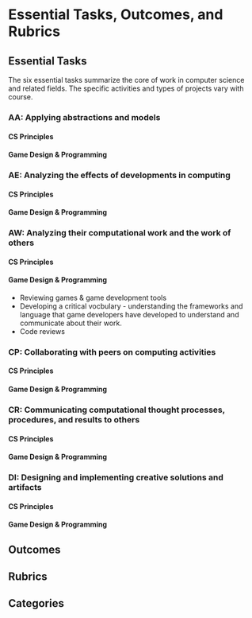 # Essential Tasks, Outcomes, and Rubrics

## Essential Tasks

The six essential tasks summarize the core of work in computer science and related fields. The specific activities and types of projects vary with course. 

### AA: Applying abstractions and models

#### CS Principles

#### Game Design & Programming

### AE: Analyzing the effects of developments in computing

#### CS Principles

#### Game Design & Programming

### AW: Analyzing their computational work and the work of others

#### CS Principles

#### Game Design & Programming

* Reviewing games & game development tools
* Developing a critical vocbulary - understanding the frameworks and language that game developers have developed to understand and communicate about their work.
* Code reviews

### CP: Collaborating with peers on computing activities

#### CS Principles

#### Game Design & Programming

### CR: Communicating computational thought processes, procedures, and results to others

#### CS Principles

#### Game Design & Programming

### DI: Designing and implementing creative solutions and artifacts

#### CS Principles

#### Game Design & Programming

## Outcomes

## Rubrics

## Categories
